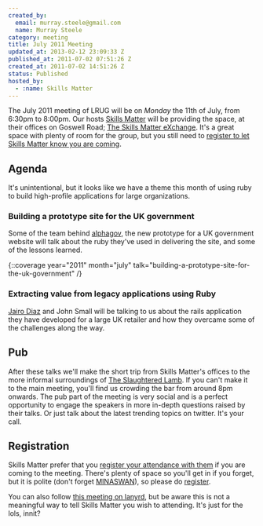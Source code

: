 ```yaml
---
created_by:
  email: murray.steele@gmail.com
  name: Murray Steele
category: meeting
title: July 2011 Meeting
updated_at: 2013-02-12 23:09:33 Z
published_at: 2011-07-02 07:51:26 Z
created_at: 2011-07-02 14:51:26 Z
status: Published
hosted_by:
  - :name: Skills Matter
---
```


The July 2011 meeting of LRUG will be on *Monday* the 11th of July, from 6:30pm to 8:00pm.  Our hosts [Skills Matter](http://skillsmatter.com/) will be providing the space, at their offices on Goswell Road; [The Skills Matter eXchange](http://skillsmatter.com/location-details/design-architecture/484/96).  It's a great space with plenty of room for the group, but you still need to <a href="#jul11registration">register to let Skills Matter know you are coming</a>.

Agenda
------

It's unintentional, but it looks like we have a theme this month of using ruby to build high-profile applications for large organizations.

### Building a prototype site for the UK government

Some of the team behind [alphagov](http://alpha.gov.uk), the new prototype for a UK government website will talk about the ruby they've used in delivering the site, and some of the lessons learned.

{::coverage year="2011" month="july" talk="building-a-prototype-site-for-the-uk-government" /}

### Extracting value from legacy applications using Ruby

[Jairo Diaz](http://twitter.com/codescrum) and John Small will be talking to us about the rails application they have developed for a large UK retailer and how they overcame some of the challenges along the way.

Pub
---

After these talks we'll make the short trip from Skills Matter's offices to the more informal surroundings of [The Slaughtered Lamb](http://www.theslaughteredlambpub.com/).  If you can't make it to the main meeting, you'll find us crowding the bar from around 8pm onwards.  The pub part of the meeting is very social and is a perfect opportunity to engage the speakers in more in-depth questions raised by their talks.  Or just talk about the latest trending topics on twitter.  It's your call.

Registration <a name="jul11registration">&nbsp;</a>
---------------------------------------------------

Skills Matter prefer that you [register your attendance with them](http://skillsmatter.com/podcast/home/ruby-july/js-2149) if you are coming to the meeting.  There's plenty of space so you'll get in if you forget, but it is polite (don't forget [MINASWAN](http://oreilly.com/ruby/excerpts/ruby-learning-rails/ruby-glossary.html#I_indexterm_d1e32036)), so please do [register](http://skillsmatter.com/podcast/home/ruby-july/js-2149).

You can also follow [this meeting on lanyrd](http://lanyrd.com/2011/lrug-july/), but be aware this is not a meaningful way to tell Skills Matter you wish to attending.  It's just for the lols, innit?
